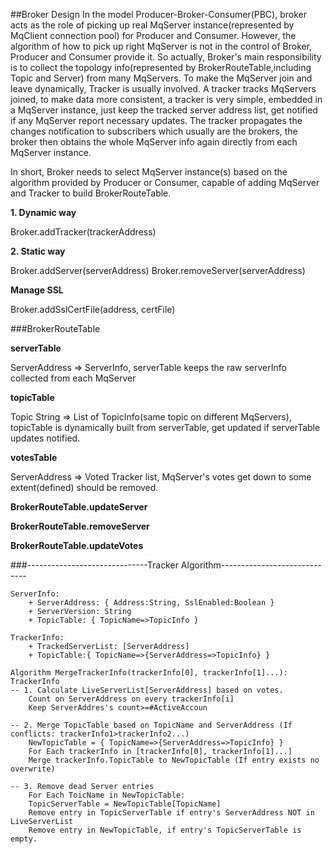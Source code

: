 ##Broker Design
In the model Producer-Broker-Consumer(PBC), broker acts as the role of picking up real MqServer instance(represented by MqClient connection pool) for Producer and Consumer. However, the algorithm of how to pick up right MqServer is not in the control of Broker, Producer and Consumer provide it. So actually, Broker's main responsibility is to collect the topology info(represented by BrokerRouteTable,including Topic and Server) from many MqServers. To make the MqServer join and leave dynamically, Tracker is usually involved. A tracker tracks MqServers joined, to make data more consistent, a tracker is very simple, embedded in a MqServer instance, just keep the tracked server address list, get notified if any MqServer report necessary updates. The tracker propagates the changes notification to subscribers which usually are the brokers, the broker then obtains the whole MqServer info again directly from each MqServer instance.

In short, Broker needs to select MqServer instance(s) based on the algorithm provided by Producer or Consumer, capable of adding MqServer and Tracker to build BrokerRouteTable.

**1. Dynamic way**

Broker.addTracker(trackerAddress)

**2. Static way**

Broker.addServer(serverAddress)
Broker.removeServer(serverAddress)


**Manage SSL**

Broker.addSslCertFile(address, certFile)


###BrokerRouteTable

**serverTable**

ServerAddress => ServerInfo, serverTable keeps the raw serverInfo collected from each MqServer


**topicTable**

Topic String => List of TopicInfo(same topic on different MqServers), topicTable is dynamically built from serverTable, get updated if serverTable updates notified.

**votesTable**

ServerAddress => Voted Tracker list, MqServer's votes get down to some extent(defined) should be removed.


**BrokerRouteTable.updateServer**

**BrokerRouteTable.removeServer**

**BrokerRouteTable.updateVotes**






###------------------------------Tracker Algorithm-----------------------------

	ServerInfo:
		+ ServerAddress: { Address:String, SslEnabled:Boolean }
		+ ServerVersion: String
		+ TopicTable: { TopicName=>TopicInfo }
	
	TrackerInfo:
		+ TrackedServerList: [ServerAddress]
		+ TopicTable:{ TopicName=>{ServerAddress=>TopicInfo} }
	
	Algorithm MergeTrackerInfo(trackerInfo[0], trackerInfo[1]...): TrackerInfo
	-- 1. Calculate LiveServerList[ServerAddress] based on votes.
		Count on ServerAddress on every trackerInfo[i]
		Keep ServerAddres's count>=#ActiveAccoun
	
	-- 2. Merge TopicTable based on TopicName and ServerAddress (If conflicts: trackerInfo1>trackerInfo2...)
		NewTopicTable = { TopicName=>{ServerAddress=>TopicInfo} }
		For Each trackerInfo in [trackerInfo[0], trackerInfo[1]...]
		Merge trackerInfo.TopicTable to NewTopicTable (If entry exists no overwrite)
	
	-- 3. Remove dead Server entries
		For Each ToicName in NewTopicTable:
		TopicServerTable = NewTopicTable[TopicName]
		Remove entry in TopicServerTable if entry's ServerAddress NOT in LiveServerList
		Remove entry in NewTopicTable, if entry's TopicServerTable is empty.